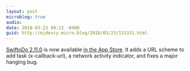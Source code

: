 ```yaml
---
layout: post
microblog: true
audio: 
date: 2018-03-23 09:13 -0400
guid: http://mjdescy.micro.blog/2018/03/23/131331.html
---
```

[SwiftoDo 2.11.0](https://swiftodoapp.com) is now available [in the App Store](https://itunes.apple.com/us/app/swiftodo-task-list-for-todo.txt/id1073798440?ls=1&mt=8). It adds a URL scheme to add task (x-callback-url), a network activity indicator, and fixes a major hanging bug.
